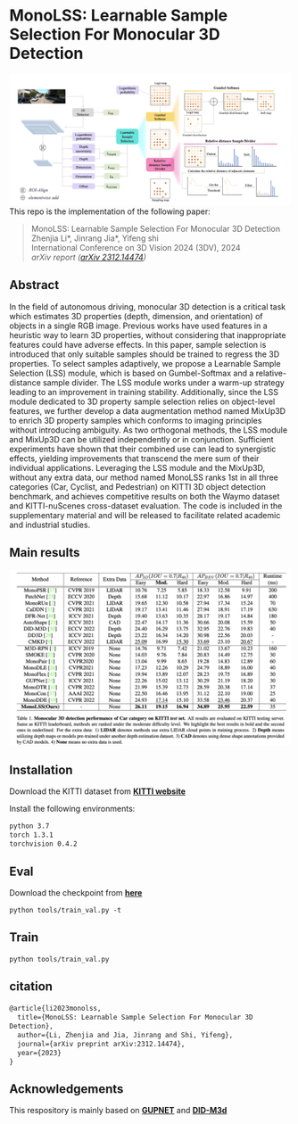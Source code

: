 
# MonoLSS: Learnable Sample Selection For Monocular 3D Detection
![](readme/fig1.png)
This repo is the implementation of the following paper:  

>  MonoLSS: Learnable Sample Selection For Monocular 3D Detection  
>  Zhenjia Li*, Jinrang Jia*, Yifeng shi   
>  International Conference on 3D Vision 2024 (3DV), 2024  
>  *arXiv report ([arXiv 2312.14474](https://arxiv.org/abs/2312.14474))*     


## Abstract 

In the field of autonomous driving, monocular 3D detection is a critical task which estimates 3D properties (depth, dimension, and orientation) of objects in a single RGB image. Previous works have used features in a heuristic way to learn 3D properties, without considering that inappropriate features could have adverse effects. In this paper, sample selection is introduced that only suitable samples should be trained to regress the 3D properties. To select samples adaptively, we propose a Learnable Sample Selection (LSS) module, which is based on Gumbel-Softmax and a relative-distance sample divider. The LSS module works under a warm-up strategy leading to an improvement in training stability. Additionally, since the LSS module dedicated to 3D property sample selection relies on object-level features, we further develop a data augmentation method named MixUp3D to enrich 3D property samples which conforms to imaging principles without introducing ambiguity. As two orthogonal methods, the LSS module and MixUp3D can be utilized independently or in conjunction. Sufficient experiments have shown that their combined use can lead to synergistic effects, yielding improvements that transcend the mere sum of their individual applications. Leveraging the LSS module and the MixUp3D, without any extra data, our method named MonoLSS ranks 1st in all three categories (Car, Cyclist, and Pedestrian) on KITTI 3D object detection benchmark, and achieves competitive results on both the Waymo dataset and KITTI-nuScenes cross-dataset evaluation. The code is included in the supplementary material and will be released to facilitate related academic and industrial studies.


## Main results
![](readme/fig2.png)


## Installation
Download the KITTI dataset from [**KITTI website**](https://www.cvlibs.net/datasets/kitti/index.php)

Install the following environments:
~~~
python 3.7
torch 1.3.1
torchvision 0.4.2
~~~

## Eval
Download the checkpoint from [**here**](https://pan.baidu.com/s/1C77fRo7FMeYtmKKcwXOtlQ?pwd=8848)
~~~
python tools/train_val.py -t
~~~

## Train
~~~
python tools/train_val.py
~~~

## citation
~~~
@article{li2023monolss,   
  title={MonoLSS: Learnable Sample Selection For Monocular 3D Detection},  
  author={Li, Zhenjia and Jia, Jinrang and Shi, Yifeng},  
  journal={arXiv preprint arXiv:2312.14474},  
  year={2023}  
}
~~~
## Acknowledgements
This respository is mainly based on [**GUPNET**](https://github.com/SuperMHP/GUPNet/tree/main) and [**DID-M3d**](https://github.com/SPengLiang/DID-M3D)
